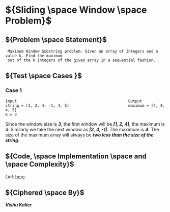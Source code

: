 

# ${Sliding \space Window \space Problem}$

## ${Problem \space Statement}$

     Maximum Window Substring problem. Given an array of Integers and a value k. Find the maximum 
     out of the k integers of the given array in a sequential fashion.
     
     
## ${Test \space Cases }$

### Case 1

    Input                                                 Output
    string = [1, 2, 4, -1, 4, 5]                          maximum = [4, 4, 4, 5]
    k = 3

Since the window size is ***3***, the first window will be ***[1, 2, 4]***, the maximum is 4. Similarly we take the next window as ***[2, 4, -1]***. 
The maximum is ***4***. The size of the maximum array will always be ***two less than the size of the string***.

## ${Code, \space Implementation \space and \space Complexity}$

${Link}$ [here](https://github.com/VishuKalier2003/DSA-Sliding-Window-Problem/blob/main/SlidingWindow.java)

## ${Ciphered \space By}$
<b><i> Vishu Kalier
